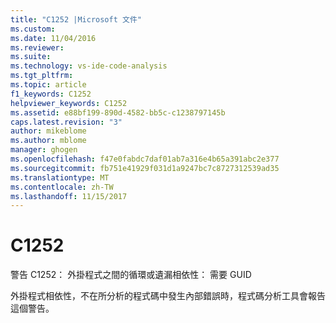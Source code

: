 ```yaml
---
title: "C1252 |Microsoft 文件"
ms.custom: 
ms.date: 11/04/2016
ms.reviewer: 
ms.suite: 
ms.technology: vs-ide-code-analysis
ms.tgt_pltfrm: 
ms.topic: article
f1_keywords: C1252
helpviewer_keywords: C1252
ms.assetid: e88bf199-890d-4582-bb5c-c1238797145b
caps.latest.revision: "3"
author: mikeblome
ms.author: mblome
manager: ghogen
ms.openlocfilehash: f47e0fabdc7daf01ab7a316e4b65a391abc2e377
ms.sourcegitcommit: fb751e41929f031d1a9247bc7c8727312539ad35
ms.translationtype: MT
ms.contentlocale: zh-TW
ms.lasthandoff: 11/15/2017
---
```

# <a name="c1252"></a>C1252
警告 C1252： 外掛程式之間的循環或遺漏相依性： 需要 GUID  
  
 外掛程式相依性，不在所分析的程式碼中發生內部錯誤時，程式碼分析工具會報告這個警告。